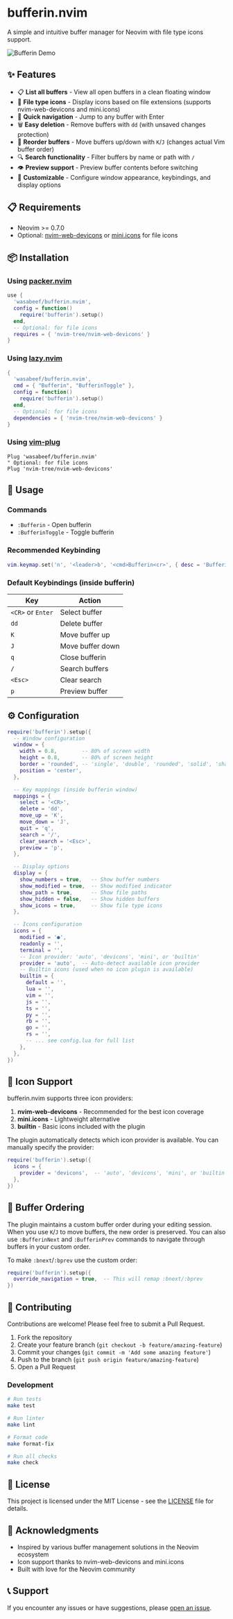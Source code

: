 # bufferin.nvim

A simple and intuitive buffer manager for Neovim with file type icons support.

![Bufferin Demo](https://user-images.githubusercontent.com/wasabeef/bufferin-demo.gif)

## ✨ Features

- 📋 **List all buffers** - View all open buffers in a clean floating window
- 🎨 **File type icons** - Display icons based on file extensions (supports nvim-web-devicons and mini.icons)
- 🚀 **Quick navigation** - Jump to any buffer with Enter
- 🗑️ **Easy deletion** - Remove buffers with `dd` (with unsaved changes protection)
- 🔄 **Reorder buffers** - Move buffers up/down with `K`/`J` (changes actual Vim buffer order)
- 🔍 **Search functionality** - Filter buffers by name or path with `/`
- 👁️ **Preview support** - Preview buffer contents before switching
- 🎨 **Customizable** - Configure window appearance, keybindings, and display options

## 📋 Requirements

- Neovim >= 0.7.0
- Optional: [nvim-web-devicons](https://github.com/nvim-tree/nvim-web-devicons) or [mini.icons](https://github.com/echasnovski/mini.icons) for file icons

## 📦 Installation

### Using [packer.nvim](https://github.com/wbthomason/packer.nvim)

```lua
use {
  'wasabeef/bufferin.nvim',
  config = function()
    require('bufferin').setup()
  end,
  -- Optional: for file icons
  requires = { 'nvim-tree/nvim-web-devicons' }
}
```

### Using [lazy.nvim](https://github.com/folke/lazy.nvim)

```lua
{
  'wasabeef/bufferin.nvim',
  cmd = { "Bufferin", "BufferinToggle" },
  config = function()
    require('bufferin').setup()
  end,
  -- Optional: for file icons
  dependencies = { 'nvim-tree/nvim-web-devicons' }
}
```

### Using [vim-plug](https://github.com/junegunn/vim-plug)

```vim
Plug 'wasabeef/bufferin.nvim'
" Optional: for file icons
Plug 'nvim-tree/nvim-web-devicons'
```

## 🚀 Usage

### Commands

- `:Bufferin` - Open bufferin
- `:BufferinToggle` - Toggle bufferin

### Recommended Keybinding

```lua
vim.keymap.set('n', '<leader>b', '<cmd>Bufferin<cr>', { desc = 'Bufferin' })
```

### Default Keybindings (inside bufferin)

| Key | Action |
|-----|--------|
| `<CR>` or `Enter` | Select buffer |
| `dd` | Delete buffer |
| `K` | Move buffer up |
| `J` | Move buffer down |
| `q` | Close bufferin |
| `/` | Search buffers |
| `<Esc>` | Clear search |
| `p` | Preview buffer |

## ⚙️ Configuration

```lua
require('bufferin').setup({
  -- Window configuration
  window = {
    width = 0.8,        -- 80% of screen width
    height = 0.8,       -- 80% of screen height
    border = 'rounded', -- 'single', 'double', 'rounded', 'solid', 'shadow'
    position = 'center',
  },

  -- Key mappings (inside bufferin window)
  mappings = {
    select = '<CR>',
    delete = 'dd',
    move_up = 'K',
    move_down = 'J',
    quit = 'q',
    search = '/',
    clear_search = '<Esc>',
    preview = 'p',
  },

  -- Display options
  display = {
    show_numbers = true,   -- Show buffer numbers
    show_modified = true,  -- Show modified indicator
    show_path = true,      -- Show file paths
    show_hidden = false,   -- Show hidden buffers
    show_icons = true,     -- Show file type icons
  },

  -- Icons configuration
  icons = {
    modified = '●',
    readonly = '',
    terminal = '',
    -- Icon provider: 'auto', 'devicons', 'mini', or 'builtin'
    provider = 'auto',  -- Auto-detect available icon provider
    -- Builtin icons (used when no icon plugin is available)
    builtin = {
      default = '',
      lua = '',
      vim = '',
      js = '',
      ts = '',
      py = '',
      rb = '',
      go = '',
      rs = '',
      -- ... see config.lua for full list
    },
  },
})
```

## 🎨 Icon Support

bufferin.nvim supports three icon providers:

1. **nvim-web-devicons** - Recommended for the best icon coverage
2. **mini.icons** - Lightweight alternative
3. **builtin** - Basic icons included with the plugin

The plugin automatically detects which icon provider is available. You can manually specify the provider:

```lua
require('bufferin').setup({
  icons = {
    provider = 'devicons',  -- 'auto', 'devicons', 'mini', or 'builtin'
  },
})
```

## 📝 Buffer Ordering

The plugin maintains a custom buffer order during your editing session. When you use `K`/`J` to move buffers, the new order is preserved. You can also use `:BufferinNext` and `:BufferinPrev` commands to navigate through buffers in your custom order.

To make `:bnext`/`:bprev` use the custom order:

```lua
require('bufferin').setup({
  override_navigation = true,  -- This will remap :bnext/:bprev
})
```

## 🤝 Contributing

Contributions are welcome! Please feel free to submit a Pull Request.

1. Fork the repository
2. Create your feature branch (`git checkout -b feature/amazing-feature`)
3. Commit your changes (`git commit -m 'Add some amazing feature'`)
4. Push to the branch (`git push origin feature/amazing-feature`)
5. Open a Pull Request

### Development

```bash
# Run tests
make test

# Run linter
make lint

# Format code
make format-fix

# Run all checks
make check
```

## 📄 License

This project is licensed under the MIT License - see the [LICENSE](LICENSE) file for details.

## 🙏 Acknowledgments

- Inspired by various buffer management solutions in the Neovim ecosystem
- Icon support thanks to nvim-web-devicons and mini.icons
- Built with love for the Neovim community

## 📞 Support

If you encounter any issues or have suggestions, please [open an issue](https://github.com/wasabeef/bufferin.nvim/issues).